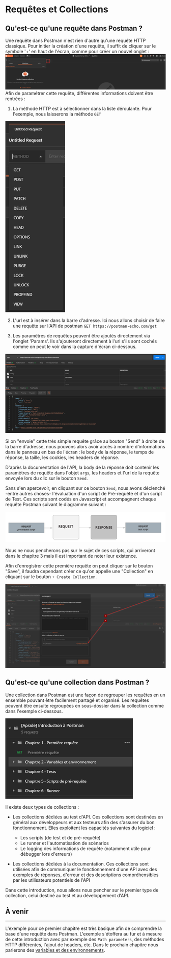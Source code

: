 # Requêtes et Collections

## Qu'est-ce qu'une requête dans Postman ?

Une requête dans Postman n'est rien d'autre qu'une requête HTTP classique. Pour initier la création d'une requête, il suffit de cliquer sur le symbole '+' en haut de l'écran, comme pour créer un nouvel onglet :
![creation-requete.png](/images/chap.1/1-creation-requete.png)
Afin de paramétrer cette requête, différentes informations doivent être rentrées :

1. La méthode HTTP est à sélectionner dans la liste déroulante. Pour l'exemple, nous laisserons la méthode `GET`

![creation-requete.png](/images/chap.1/2-methode-http.png)

2. L'url est à insérer dans la barre d'adresse. Ici nous allons choisir de faire une requête sur l'API de postman `GET https://postman-echo.com/get`

3. Les paramètres de requêtes peuvent être ajoutés directement via l'onglet 'Params'. Ils s'ajouteront directement à l'url s'ils sont cochés comme on peut le voir dans la capture d'écran ci-dessous.

![send-request.png](/images/chap.1/3-send-request.png)

Si on "envoie" cette très simple requête grâce au bouton "Send" à droite de la barre d'adresse, nous pouvons alors avoir accès à nombre d'informations dans le panneau en bas de l'écran : le body de la réponse, le temps de réponse, la taille, les cookies, les headers de réponse.

D'après la documentation de l'API, la body de la réponse doit contenir les paramètres de requête dans l'objet `args`, les headers et l'url de la requête envoyée lors du clic sur le bouton `Send`.

Sans s'en apercevoir, en cliquant sur ce bouton `Send`, nous avons déclenché -entre autres choses- l'évaluation d'un script de Pré-requête et d'un script de Test. Ces scripts sont codés en Javascript et accompagnent chaque requête Postman suivant le diagramme suivant :

![req-resp.png](/images/chap.1/4-req-resp.png)

Nous ne nous pencherons pas sur le sujet de ces scripts, qui arriveront dans le chapitre 3 mais il est important de noter leur existence.

Afin d'enregistrer cette première requête on peut cliquer sur le bouton "Save", il faudra cependant créer ce qu'on appelle une "Collection" en cliquant sur le bouton `+ Create Collection`.

![save-request.png](/images/chap.1/5-save-request.png)

## Qu'est-ce qu'une collection dans Postman ?

Une collection dans Postman est une façon de regrouper les requêtes en un ensemble pouvant être facilement partagé et organisé.
Les requêtes peuvent être ensuite regroupées en sous-dossier dans la collection comme dans l'exemple ci-dessous.

![premiere-collection.png](/images/chap.1/6-premiere-collection.png)

Il existe deux types de collections :

- Les collections dédiées au test d'API. Ces collections sont destinées en général aux développeurs et aux testeurs afin des s'assurer du bon fonctionnement. Elles exploitent les capacités suivantes du logiciel :

  - Les scripts (de test et de pré-requête)
  - Le runner et l'automatisation de scénarios
  - Le logging des informations de requête (notamment utile pour débugger lors d'erreurs)

- Les collections dédiées à la documentation. Ces collections sont utilisées afin de communiquer le fonctionnement d'une API avec des exemples de réponses, d'erreur et des descriptions compréhensibles par les utilisateurs potentiels de l'API

Dans cette introduction, nous allons nous pencher sur le premier type de collection, celui destiné au test et au développement d'API.

## **À venir**

---

L'exemple pour ce premier chapitre est très basique afin de comprendre la base d'une requête dans Postman. L'exemple s'étoffera au fur et à mesure de cette introduction avec par exemple des `Path parameters`, des méthodes HTTP différentes, l'ajout de headers, etc.
Dans le prochain chapitre nous parlerons des [variables et des environnements](02-variables_et_environnement.md).
